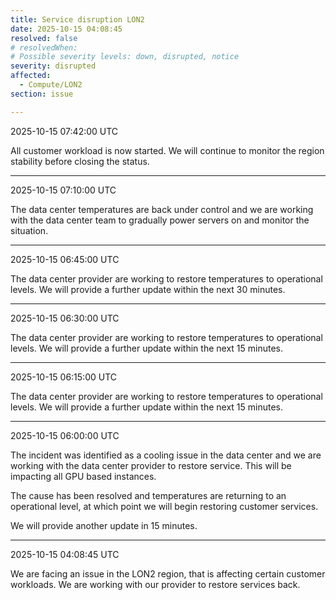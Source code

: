 ```yaml
---
title: Service disruption LON2
date: 2025-10-15 04:08:45
resolved: false
# resolvedWhen: 
# Possible severity levels: down, disrupted, notice
severity: disrupted
affected:
  - Compute/LON2
section: issue

---
```


2025-10-15 07:42:00 UTC

All customer workload is now started. We will continue to monitor the region stability before closing the status.

---

2025-10-15 07:10:00 UTC

The data center temperatures are back under control and we are working with the data center team to gradually power servers on and monitor the situation.

---

2025-10-15 06:45:00 UTC

The data center provider are working to restore temperatures to operational levels. We will provide a further update within the next 30 minutes.

---

2025-10-15 06:30:00 UTC

The data center provider are working to restore temperatures to operational levels. We will provide a further update within the next 15 minutes.

--- 

2025-10-15 06:15:00 UTC

The data center provider are working to restore temperatures to operational levels. We will provide a further update within the next 15 minutes.

---

2025-10-15 06:00:00 UTC

The incident was identified as a cooling issue in the data center and we are working with the data center provider to restore service. This will be impacting all GPU based instances.

The cause has been resolved and temperatures are returning to an operational level, at which point we will begin restoring customer services.

We will provide another update in 15 minutes.

---

2025-10-15 04:08:45 UTC

We are facing an issue in the LON2 region, that is affecting certain customer workloads. We are working with our provider to restore services back.
